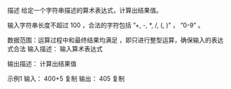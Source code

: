 描述
给定一个字符串描述的算术表达式，计算出结果值。

输入字符串长度不超过 100 ，合法的字符包括 ”+, -, *, /, (, )” ， ”0-9” 。

数据范围：运算过程中和最终结果均满足  ，即只进行整型运算，确保输入的表达式合法
输入描述：
输入算术表达式

输出描述：
计算出结果值

示例1
输入：
400+5
复制
输出：
405
复制